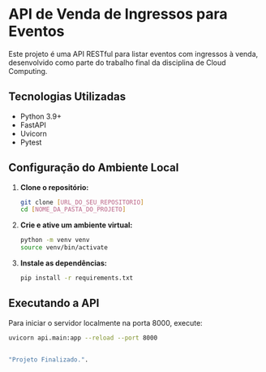 # API de Venda de Ingressos para Eventos

Este projeto é uma API RESTful para listar eventos com ingressos à venda, desenvolvido como parte do trabalho final da disciplina de Cloud Computing.

## Tecnologias Utilizadas
- Python 3.9+
- FastAPI
- Uvicorn
- Pytest

## Configuração do Ambiente Local

1.  **Clone o repositório:**
    ```bash
    git clone [URL_DO_SEU_REPOSITORIO]
    cd [NOME_DA_PASTA_DO_PROJETO]
    ```

2.  **Crie e ative um ambiente virtual:**
    ```bash
    python -m venv venv
    source venv/bin/activate
    ```

3.  **Instale as dependências:**
    ```bash
    pip install -r requirements.txt
    ```

## Executando a API

Para iniciar o servidor localmente na porta 8000, execute:
```bash
uvicorn api.main:app --reload --port 8000


"Projeto Finalizado.".